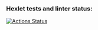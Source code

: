 ### Hexlet tests and linter status:
[![Actions Status](https://github.com/Alina-Zhdanova/java-project-61/actions/workflows/hexlet-check.yml/badge.svg)](https://github.com/Alina-Zhdanova/java-project-61/actions)